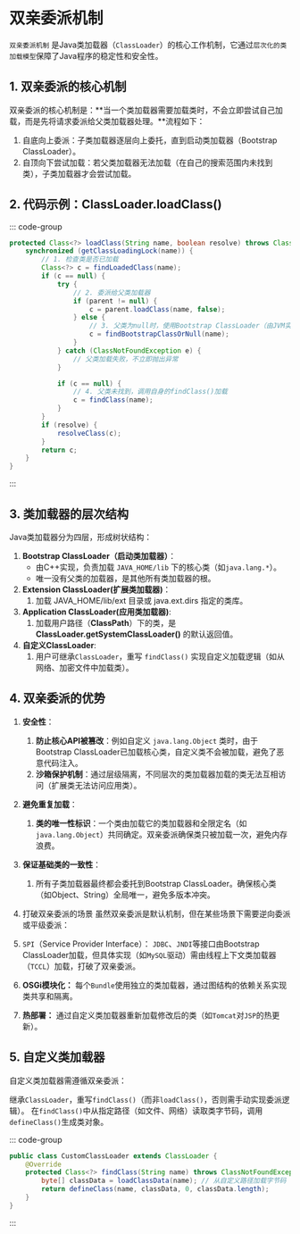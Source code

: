# 双亲委派机制

`双亲委派机制` 是Java类加载器（`ClassLoader`）的核心工作机制，它通过`层次化的类加载模型`保障了Java程序的稳定性和安全性。

## 1. 双亲委派的核心机制

双亲委派的核心机制是：**当一个类加载器需要加载类时，不会立即尝试自己加载，而是先将请求委派给父类加载器处理。**流程如下：
1. 自底向上委派：子类加载器逐层向上委托，直到启动类加载器（Bootstrap ClassLoader）。
2. 自顶向下尝试加载：若父类加载器无法加载（在自己的搜索范围内未找到类），子类加载器才会尝试加载。

## 2. 代码示例：ClassLoader.loadClass()

::: code-group
``` java
protected Class<?> loadClass(String name, boolean resolve) throws ClassNotFoundException {
    synchronized (getClassLoadingLock(name)) {
        // 1. 检查类是否已加载
        Class<?> c = findLoadedClass(name);
        if (c == null) {
            try {
                // 2. 委派给父类加载器
                if (parent != null) {
                    c = parent.loadClass(name, false);
                } else {
                    // 3. 父类为null时，使用Bootstrap ClassLoader（由JVM实现）
                    c = findBootstrapClassOrNull(name);
                }
            } catch (ClassNotFoundException e) {
                // 父类加载失败，不立即抛出异常
            }

            if (c == null) {
                // 4. 父类未找到，调用自身的findClass()加载
                c = findClass(name);
            }
        }
        if (resolve) {
            resolveClass(c);
        }
        return c;
    }
}
```
:::


## 3. 类加载器的层次结构

Java类加载器分为四层，形成树状结构：
1. **Bootstrap ClassLoader（启动类加载器）**：
   - 由C++实现，负责加载 `JAVA_HOME/lib` 下的核心类（如`java.lang.*`）。
   - 唯一没有父类的加载器，是其他所有类加载器的根。
2. **Extension ClassLoader(扩展类加载器)**：
   1. 加载 JAVA_HOME/lib/ext 目录或 java.ext.dirs 指定的类库。
3. **Application ClassLoader(应用类加载器)**:
   1. 加载用户路径（**ClassPath**）下的类，是 **ClassLoader.getSystemClassLoader()** 的默认返回值。
4. **自定义ClassLoader**:
   1. 用户可继承`ClassLoader`，重写 `findClass()` 实现自定义加载逻辑（如从网络、加密文件中加载类）。

## 4. 双亲委派的优势

1. **安全性**：
   1. **防止核心API被篡改**：例如自定义 `java.lang.Object` 类时，由于 Bootstrap ClassLoader已加载核心类，自定义类不会被加载，避免了恶意代码注入。
   2. **沙箱保护机制**：通过层级隔离，不同层次的类加载器加载的类无法互相访问（扩展类无法访问应用类）。
2. **避免重复加载**：
   1. **类的唯一性标识**：一个类由加载它的类加载器和全限定名（如 `java.lang.Object`）共同确定。双亲委派确保类只被加载一次，避免内存浪费。
3. **保证基础类的一致性**：
   1. 所有子类加载器最终都会委托到Bootstrap ClassLoader。确保核心类（如Object、String）全局唯一，避免多版本冲突。

4. 打破双亲委派的场景
虽然双亲委派是默认机制，但在某些场景下需要逆向委派或平级委派：

1. `SPI`（Service Provider Interface）：
`JDBC`、`JNDI`等接口由Bootstrap ClassLoader加载，但具体实现（如`MySQL`驱动）需由线程上下文类加载器（`TCCL`）加载，打破了双亲委派。
2. **OSGi模块化：**
每个`Bundle`使用独立的类加载器，通过图结构的依赖关系实现类共享和隔离。
3. **热部署：**
通过自定义类加载器重新加载修改后的类（如`Tomcat`对`JSP`的热更新）。

## 5. 自定义类加载器

自定义类加载器需遵循双亲委派：

继承`ClassLoader`，重写`findClass()`（而非`loadClass()`，否则需手动实现委派逻辑）。
在`findClass()`中从指定路径（如文件、网络）读取类字节码，调用`defineClass()`生成类对象。

::: code-group
``` java
public class CustomClassLoader extends ClassLoader {
    @Override
    protected Class<?> findClass(String name) throws ClassNotFoundException {
        byte[] classData = loadClassData(name); // 从自定义路径加载字节码
        return defineClass(name, classData, 0, classData.length);
    }
}
```
:::